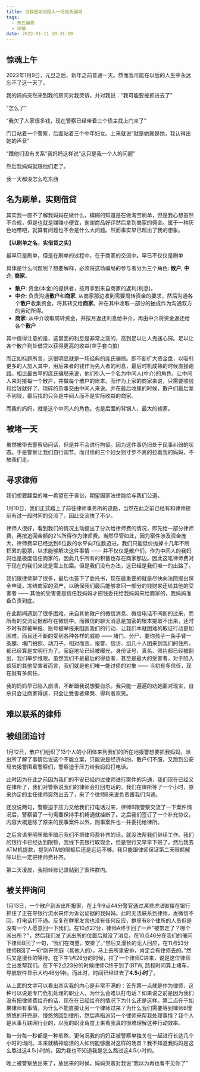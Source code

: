 ```yaml
---
title: 记我是如何陷入一场庞氏骗局
tags:
  - 旁氏骗局
  - 诈骗
date: 2022-01-11 10:31:19
---
```


## 惊魂上午

2022年1月9日，元旦之后、新年之前普通一天。然而我可能在以后的人生中永远忘不了这一天了。

我的妈妈突然来到我的房间对我哭诉，并对我说：“我可能要被抓进去了”

“怎么了”

“我欠了人家很多钱，现在警察已经带着三个债主找上门来了”

门口站着一个警察，后面站着三个中年妇女。上来就说“就是她就是她，我认得出她的声音”

“跟他们没有关系”我妈妈这样说“这只是我一个人的问题”

然后我妈妈就跟他们走了。

我一天都没怎么吃东西


## 名为刷单，实则借贷

其实我一直不了解我妈妈在做什么，模糊的知道是在做淘宝刷单，但是我心想虽然不合规，但是也就是赚赚小便宜，谢谢商品好评然后拿到商家的佣金。属于一种灰色地带吧，就算有问题也不会是什么大问题。然而事实早已超出了我的想象。

**【以刷单之名，实借贷之实】**

最早只是刷单，但是在刷单的过程中，在于商家的交流中。早已不仅仅是刷单

具体是什么问题呢？想要解释，必须将这场骗局的参与者分为三个角色: **散户**, **中介**, **商家**。

- **散户**: 资金(本金)的提供者，按月拿到来自商家的返利(利息)。
- **中介**: 负责沟通**散户**和**商家**, 从商家那边收到需要周转资金的要求，然后沟通各个**散户**收集资金，将其转交给**商家**。并在其中收取一部分的抽成作为沟通双方的劳动所得。
- **商家**: 从中介收取周转资金，并按月返还利息给中介，再由中介将资金返还给各个**散户**

其中值得注意的是，这里面的利息是非常之高的，高到足以让人鬼迷心窍。足以让各个散户到处借贷以获得更高的收益(空手套白狼)

而正如标题所言，这很明显就是一场经典的庞氏骗局。即不断扩大资金盘，以吸引更多的人加入其中，用后来者的钱作为先入者的利息，最后时机成熟的时候直接跑路。相比最古早的庞氏骗局来说，他们引入一个名为中间人(中介)的角色，让中间人来对接每一个散户，并做每个散户的账本。而作为上家的商家来说，只需要收钱和给钱就好了，琐碎的杂事交由中间人来说。并在最后收尾的时候，散户们最后拿不到钱，最后找的只会是中间人而不是实际收益的商家。

而我的妈妈，就是这个中间人的角色。也是后面的背锅人，最大的输家。

## 被堵一天

虽然被带去警察局问话，但是并不会进行拘留。因为这件事仍旧处于民事纠纷的状态。于是警察让我们自行调节。而讨债的三个妇女则寸步不离的拉着我的妈妈，不放我们走。


<!-- TODO -->


## 寻求律师

我们想要翻盘的唯一希望在于诉讼，期望国家法律能给与我们公道。

1月10日，我们正式踏上了前往律师事务所的道路，当然在此之前已经有和律师提前有过一段时间的交流了，因此交流快了不少。

律师人很好，看到我们的情况主动提出了分次给律师费的情况，即先给一部分律师费，再按追回金额的2%所得作为律师费。当然尽管如此，因为案件涉及资金庞大，律师费早已经达到6位数的水平向7位数迈进，我们只能低价抛掉十几年不断积累的股票，以求能够解决这件事情 —— 并不仅仅是散户们，作为中间人的我妈妈也是极度信任商家的，因此几乎所有的积蓄也存在商家那边。因此这笔律师费对于现在的我们来说是雪上加霜。但是我们没有办法，这已经是我们唯一的出路了。

我们跟律师聊了很多，最后也签下了委托书，现在最重要的就是尽快向法院提出保全申请，冻结商家的资产，以确保我们最后能够拿回一部分的钱财来还给其他的受害者 —— 其他的受害者是信任我妈妈才把钱委托给我妈妈来给商家的，我妈妈准备负责到底。

在此期间遇到了很多困难，来自其他散户的微信消息、微信电话不间断的过来，而所有的交流证据都存在微信中。而微信的聊天消息是加密的根本提取不出来，还时不时有群被举报、账号被举报来阻断我们的行动，让我们本就困难的取证行动更加困难。而且还不断的受到各种各样的威胁 —— 堵门、分尸、要你孩子一条手臂一条腿、堵门拍照、动刀子。相对而言，报警、信访、组几十人团来到我们的住所，都已经算是文明行为了。家庭地址已经被曝光，身份证号、真名、照片都已经被翻出，我们举步维艰。虽然我们不是最后的得益者，甚至是最大的受害者，对于陷入疯狂的其他受害者而言，我们就是他们唯一能讨债的对象 —— 当初有多信任，现在就有多疯狂。

我的妈妈早已陷入崩溃，不断跟我说想要自杀。我只能一遍遍的劝她面对现实，自杀只会让商家得逞，只会让受害者痛哭、得利者欢笑。

## 难以联系的律师


## 被组团追讨

1月12日，散户们组织了13个人的小团体来到我们的所在地报警想要抓我妈妈，派出所了解了事情后说这个不能立案，只能说是经济纠纷。散户们不服，又跑到公安局去报警围着警察们，警察迫于压力给我妈妈打电话。

此时因为在此之前因为我们的不安已经约过律师进行案件的沟通，我们现在已经又在律所了，我们对警察说我们的律师会打回电话的。我们在律所等了一个小时，原来约定的主任律师突然出去了，来了个律师B来说负责跟我们沟通。

还没说两句，警察迫于压力又给我们打电话过来，律师B跟警察交流了一下案件情况后，警察留了一句需要保持手机畅通就挂断了。之后我们签订了一个补充协议，内容大概是除了原来的民事案件以外，刑事案件也一并委托给律所。

之后言语里明里暗里暗示我们不把律师费补齐的话，就没法帮我们继续工作。我们的银行卡已经达到限额，我线下去银行取现金，但是银行又早早下班了，然后我去ATM机提款，提到ATM的限额后还是远远不够。我只能跟律师保证第二天限额解除以后一定把律师费补齐。

第二天凌晨，我把转账记录贴到了案件群内。

## 被关押询问

1月13日，一个散户到派出所报案，在上午9点44分警官通过*某些方法*直接在银行抓住了正在导银行流水来作为诉讼证据的我妈妈。此时无法联系到律师，发微信不回，打电话打不通。反复在群里发言也没有任何反应，群里有8个律所的人员但是没有一个人愿意回一下我们。在10点27分，律师A终于回了一声"被带走了？哪个派出所？"，然后我们发了派出所的位置后就没了消息，在10点46分在我们的催问下律师B回了一句，“我们在商量，安排了。”然后又漫长的无人回应，在11点53分律师B回了一句“刚开完庭（其他人的），马上去所里安排，肯定会有律师去的。”然后又是漫长的等待。在下午1点26分的时候，拉了一个律师C进来，说是这位律师会出发帮我们。在下午2点23分的时候律师C终于到了(BTW, 路程时间算上堵车，导航软件显示大约46分钟)。而此时，时间已经过去了**4.5小时**了。

从上面的文字可以看出其实我的内心是非常不满的：首先第一点就是作为律师，这种可以说是专门危机处理的职业人，为什么会难以打电话？如果说之前是因为我们没有把律师费给齐的话，现在在已经给齐的情况下为什么还是这样。第二点在于如果律师有事情，为什么不能直接让另一个律师过来？为什么我们需要等到律师B慢悠悠的开完庭，慢悠悠回到律所，然后再指派另一个律师来帮我处理事情？我个人是从事互联网行业的，以我的职业角度上来看我真的很难理解这种行动效率。

每一分每一秒都是一种煎熬，更何况我的妈妈正被警察单独关在一起进行长达几个小时的询问。本来就精神崩溃的人如何能够面对这样的场景？我不知道我妈妈是这么熬过这4.5小时的，因为我也不知道我是怎么熬过这4.5小时的。

晚上被警察放出来了，放出来的时候，妈妈哭着对我说“我以为再也看不见你了”
